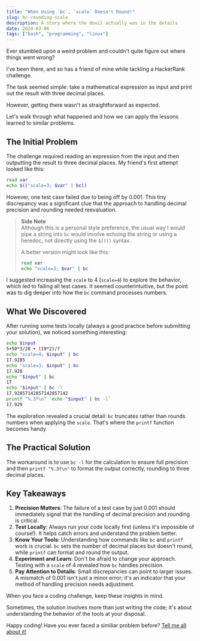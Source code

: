 ```yaml
---
title: "When Using `bc`, `scale` Doesn't Round!"
slug: bc-rounding-scale
description: A story where the devil actually was in the details
date: 2024-03-06
tags: ["bash", "programming", "linux"]
---
```


Ever stumbled upon a  weird problem and couldn't quite figure out where things went wrong? 

I've been there, and so has a friend of mine while tackling a HackerRank challenge. 

The task seemed simple: take a mathematical expression as input and print out the result with three decimal places. 

However, getting there wasn't as straightforward as expected. 

Let's walk through what happened and how we can apply the lessons learned to similar problems.

## The Initial Problem

The challenge required reading an expression from the input and then outputting the result to three decimal places. My friend's first attempt looked like this:

```bash
read var
echo $(("scale=3; $var" | bc))
```

However, one test case failed due to being off by 0.001. This tiny discrepancy was a significant clue that the approach to handling decimal precision and rounding needed reevaluation.

> **Side Note**   
> Although this is a personal style preference, the usual way I would pipe a string into `bc` would involve echoing the string or using a heredoc, not directly using the `$(())` syntax.
>
> A better version might look like this:
> ```bash
> read var
> echo "scale=3; $var" | bc
> ```

I suggested increasing the `scale` to 4 (`scale=4`) to explore the behavior, which led to failing all test cases. It seemed counterintuitive, but the point was to dig deeper into how the `bc` command processes numbers.

## What We Discovered

After running some tests locally (always a good practice before submitting your solution), we noticed something interesting:

```bash
echo $input
5+50*3/20 + (19*2)/7
echo "scale=4; $input" | bc
17.9285
echo "scale=3; $input" | bc
17.928
echo "$input" | bc
17
echo "$input" | bc -l
17.92857142857142857142
printf "%.3f\n" `echo "$input" | bc -l`
17.929
```

The exploration revealed a crucial detail: `bc` truncates rather than rounds numbers when applying the `scale`. That's where the `printf` function becomes handy.

## The Practical Solution

The workaround is to use `bc -l` for the calculation to ensure full precision and then `printf "%.3f\n"` to format the output correctly, rounding to three decimal places.

## Key Takeaways

1. **Precision Matters**: The failure of a test case by just 0.001 should immediately signal that the handling of decimal precision and rounding is critical.
2. **Test Locally**: Always run your code locally first (unless it's impossible of course!). It helps catch errors and understand the problem better.
3. **Know Your Tools**: Understanding how commands like `bc` and `printf` work is crucial. `bc` sets the number of decimal places but doesn't round, while `printf` can format and round the output.
4. **Experiment and Learn**: Don't be afraid to change your approach. Testing with a `scale` of 4 revealed how `bc` handles precision.
5. **Pay Attention to Details**: Small discrepancies can point to larger issues. A mismatch of 0.001 isn't just a minor error; it's an indicator that your method of handling precision needs adjustment.

When you face a coding challenge, keep these insights in mind. 

Sometimes, the solution involves more than just writing the code; it's about understanding the behavior of the tools at your disposal. 

Happy coding! Have you ever faced a similiar problem before? [Tell me all about it!](mailto:hello@ishan.page)